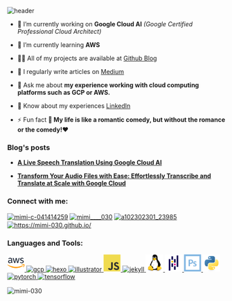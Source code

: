 ![header](https://capsule-render.vercel.app/api?type=soft&color=fdbecc&height=100&section=header&text=Code%20with%20a%20smile%20and%20let%20your%20creativity%20run%20wild!%20🌈✨&fontSize=30&fontColor=ffffff)
- 🔭 I’m currently working on **Google Cloud AI** *(Google Certified Professional Cloud Architect)*

- 🌱 I’m currently learning **AWS**

- 👨‍💻 All of my projects are available at [Github Blog](https://reurl.cc/7RVdz5)

- 📝 I regularly write articles on [Medium](https://medium.com/@a102302301_23985/)

- 💬 Ask me about **my experience working with cloud computing platforms such as GCP or AWS.**

- 📄 Know about my experiences [LinkedIn](https://www.linkedin.com/in/mimi-c/)

- ⚡ Fun fact **🌸 My life is like a romantic comedy, but without the romance or the comedy!❤️**

### Blog's posts
<ul>
    <li style="font-weight: bold;"><a href="https://mimi-030.github.io/2023/03/25/gcp-speech/"><strong>A Live Speech Translation Using Google Cloud AI</strong></a></li>
</ul>
<ul>
    <li style="font-weight: bold;"><a href="https://mimi-030.github.io/2023/03/25/Google-Cloud/"><strong>Transform Your Audio Files with Ease: Effortlessly Transcribe and Translate at Scale with Google Cloud</strong></a></li>
</ul>

<h3 align="left">Connect with me:</h3>
<p align="left">
<a href="https://linkedin.com/in/mimi-c-041414259" target="blank"><img align="center" src="https://raw.githubusercontent.com/rahuldkjain/github-profile-readme-generator/master/src/images/icons/Social/linked-in-alt.svg" alt="mimi-c-041414259" height="30" width="40" /></a>
<a href="https://instagram.com/mimi____030" target="blank"><img align="center" src="https://raw.githubusercontent.com/rahuldkjain/github-profile-readme-generator/master/src/images/icons/Social/instagram.svg" alt="mimi____030" height="30" width="40" /></a>
<a href="https://medium.com/@a102302301_23985" target="blank"><img align="center" src="https://raw.githubusercontent.com/rahuldkjain/github-profile-readme-generator/master/src/images/icons/Social/medium.svg" alt="a102302301_23985" height="30" width="40" /></a>
<a href="/https://mimi-030.github.io/" target="blank"><img align="center" src="https://raw.githubusercontent.com/rahuldkjain/github-profile-readme-generator/master/src/images/icons/Social/rss.svg" alt="https://mimi-030.github.io/" height="30" width="40" /></a>
</p>

<h3 align="left">Languages and Tools:</h3>
<p align="left"> <a href="https://aws.amazon.com" target="_blank" rel="noreferrer"> <img src="https://raw.githubusercontent.com/devicons/devicon/master/icons/amazonwebservices/amazonwebservices-original-wordmark.svg" alt="aws" width="40" height="40"/> </a> <a href="https://cloud.google.com" target="_blank" rel="noreferrer"> <img src="https://www.vectorlogo.zone/logos/google_cloud/google_cloud-icon.svg" alt="gcp" width="40" height="40"/> </a> <a href="hexo.io/" target="_blank" rel="noreferrer"> <img src="https://www.vectorlogo.zone/logos/hexoio/hexoio-icon.svg" alt="hexo" width="40" height="40"/> </a> <a href="https://www.adobe.com/in/products/illustrator.html" target="_blank" rel="noreferrer"> <img src="https://www.vectorlogo.zone/logos/adobe_illustrator/adobe_illustrator-icon.svg" alt="illustrator" width="40" height="40"/> </a> <a href="https://developer.mozilla.org/en-US/docs/Web/JavaScript" target="_blank" rel="noreferrer"> <img src="https://raw.githubusercontent.com/devicons/devicon/master/icons/javascript/javascript-original.svg" alt="javascript" width="40" height="40"/> </a> <a href="https://jekyllrb.com/" target="_blank" rel="noreferrer"> <img src="https://www.vectorlogo.zone/logos/jekyllrb/jekyllrb-icon.svg" alt="jekyll" width="40" height="40"/> </a> <a href="https://www.linux.org/" target="_blank" rel="noreferrer"> <img src="https://raw.githubusercontent.com/devicons/devicon/master/icons/linux/linux-original.svg" alt="linux" width="40" height="40"/> </a> <a href="https://pandas.pydata.org/" target="_blank" rel="noreferrer"> <img src="https://raw.githubusercontent.com/devicons/devicon/2ae2a900d2f041da66e950e4d48052658d850630/icons/pandas/pandas-original.svg" alt="pandas" width="40" height="40"/> </a> <a href="https://www.photoshop.com/en" target="_blank" rel="noreferrer"> <img src="https://raw.githubusercontent.com/devicons/devicon/master/icons/photoshop/photoshop-line.svg" alt="photoshop" width="40" height="40"/> </a> <a href="https://www.python.org" target="_blank" rel="noreferrer"> <img src="https://raw.githubusercontent.com/devicons/devicon/master/icons/python/python-original.svg" alt="python" width="40" height="40"/> </a> <a href="https://pytorch.org/" target="_blank" rel="noreferrer"> <img src="https://www.vectorlogo.zone/logos/pytorch/pytorch-icon.svg" alt="pytorch" width="40" height="40"/> </a> <a href="https://www.tensorflow.org" target="_blank" rel="noreferrer"> <img src="https://www.vectorlogo.zone/logos/tensorflow/tensorflow-icon.svg" alt="tensorflow" width="40" height="40"/> </a> </p>

<p><img align="center" src="https://github-readme-stats.vercel.app/api/top-langs?username=mimi-030&show_icons=true&locale=en&layout=compact" alt="mimi-030" /></p>
